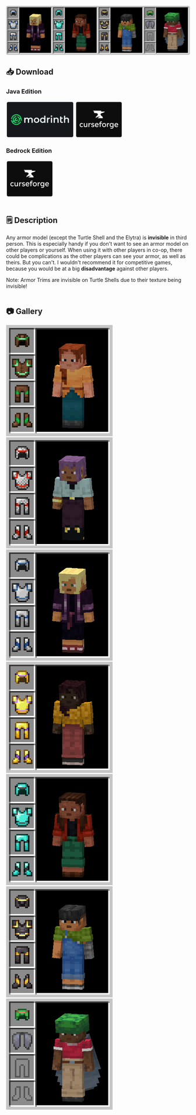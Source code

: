 ![Invisible Armor Model Java Banner](banner.png)
## 📥 Download
### Java Edition
[<img src="modrinth.png" height="100">](https://modrinth.com/resourcepack/invisible-armor-model-for-java)
[<img src="curseforge.png" height="100">](https://curseforge.com/minecraft/texture-packs/invisible-armor-model-for-java)
### Bedrock Edition
[<img src="curseforge.png" height="100">](https://curseforge.com/minecraft-bedrock/addons/invisible-armor-model-for-bedrock)
<br></br>
## 🗒️ Description
Any armor model (except the Turtle Shell and the Elytra) is **invisible** in third person. This is especially handy if you don't want to see an armor model on other players or yourself. When using it with other players in co-op, there could be complications as the other players can see your armor, as well as theirs. But you can't. I wouldn't recommend it for competitive games, because you would be at a big **disadvantage** against other players.

Note: Armor Trims are invisible on Turtle Shells due to their texture being invisible!
<br></br>
## 📷 Gallery
![Leather Armor](leather.png)
![Chainmail Armor](chainmail.png)
![Iron Armor](iron.png)
![Gold Armor](gold.png)
![Diamond Armor](diamond.png)
![Netherite Armor](netherite.png)
![Turtle Shell, Elytra](turtle.png)
